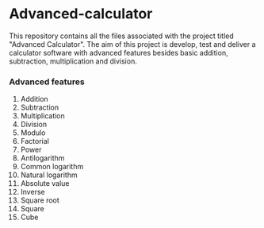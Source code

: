 # Advanced-calculator
This repository contains all the files associated with the project titled "Advanced Calculator". The aim of this project is develop, test and deliver a calculator software with advanced features besides basic addition, subtraction, multiplication and division.

### Advanced features
1. Addition
2. Subtraction
3. Multiplication
4. Division
5. Modulo
6. Factorial
7. Power
8. Antilogarithm
9. Common logarithm
10. Natural logarithm
11. Absolute value
12. Inverse
13. Square root
14. Square
15. Cube
